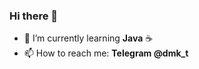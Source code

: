 ### Hi there 👋


- 🌱 I’m currently learning <b>Java</b> ☕
- 📫 How to reach me: 
      <b>Telegram @dmk_t</b>
